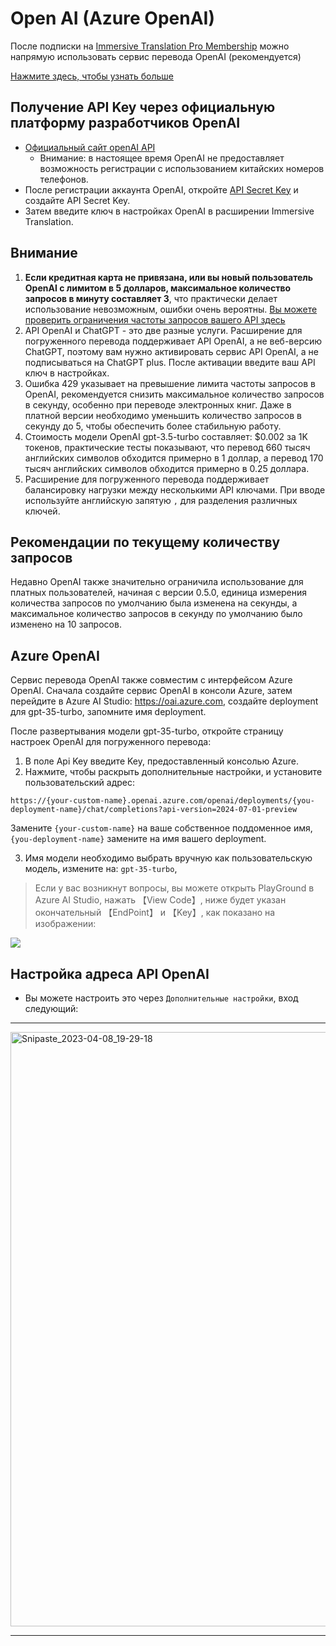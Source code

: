 # Open AI (Azure OpenAI)

После подписки на [Immersive Translation Pro Membership](https://immersivetranslate.com/pricing/) можно напрямую использовать сервис перевода OpenAI (рекомендуется)

[Нажмите здесь, чтобы узнать больше](https://immersivetranslate.com/pricing/)

## Получение API Key через официальную платформу разработчиков OpenAI

- [Официальный сайт openAI API](https://openai.com/api/)
  - Внимание: в настоящее время OpenAI не предоставляет возможность регистрации с использованием китайских номеров телефонов.
- После регистрации аккаунта OpenAI, откройте [API Secret Key](https://platform.openai.com/account/api-keys) и создайте API Secret Key.
- Затем введите ключ в настройках OpenAI в расширении Immersive Translation.

## Внимание

1. **Если кредитная карта не привязана, или вы новый пользователь OpenAI с лимитом в 5 долларов, максимальное количество запросов в минуту составляет 3**, что практически делает использование невозможным, ошибки очень вероятны. [Вы можете проверить ограничения частоты запросов вашего API здесь](https://platform.openai.com/account/rate-limits)
2. API OpenAI и ChatGPT - это две разные услуги. Расширение для погруженного перевода поддерживает API OpenAI, а не веб-версию ChatGPT, поэтому вам нужно активировать сервис API OpenAI, а не подписываться на ChatGPT plus. После активации введите ваш API ключ в настройках.
3. Ошибка 429 указывает на превышение лимита частоты запросов в OpenAI, рекомендуется снизить максимальное количество запросов в секунду, особенно при переводе электронных книг. Даже в платной версии необходимо уменьшить количество запросов в секунду до 5, чтобы обеспечить более стабильную работу.
4. Стоимость модели OpenAI gpt-3.5-turbo составляет: $0.002 за 1K токенов, практические тесты показывают, что перевод 660 тысяч английских символов обходится примерно в 1 доллар, а перевод 170 тысяч английских символов обходится примерно в 0.25 доллара.
5. Расширение для погруженного перевода поддерживает балансировку нагрузки между несколькими API ключами. При вводе используйте английскую запятую `,` для разделения различных ключей.

## Рекомендации по текущему количеству запросов

Недавно OpenAI также значительно ограничила использование для платных пользователей, начиная с версии 0.5.0, единица измерения количества запросов по умолчанию была изменена на секунды, а максимальное количество запросов в секунду по умолчанию было изменено на 10 запросов.

## Azure OpenAI

Сервис перевода OpenAI также совместим с интерфейсом Azure OpenAI. Сначала создайте сервис OpenAI в консоли Azure, затем перейдите в Azure AI Studio: https://oai.azure.com, создайте deployment для gpt-35-turbo, запомните имя deployment.

После развертывания модели gpt-35-turbo, откройте страницу настроек OpenAI для погруженного перевода:

1. В поле Api Key введите Key, предоставленный консолью Azure.
2. Нажмите, чтобы раскрыть дополнительные настройки, и установите пользовательский адрес:

`https://{your-custom-name}.openai.azure.com/openai/deployments/{you-deployment-name}/chat/completions?api-version=2024-07-01-preview`

Замените `{your-custom-name}` на ваше собственное поддоменное имя, `{you-deployment-name}` замените на имя вашего deployment.

3. Имя модели необходимо выбрать вручную как пользовательскую модель, измените на: `gpt-35-turbo`,

> Если у вас возникнут вопросы, вы можете открыть PlayGround в Azure AI Studio, нажать 【View Code】, ниже будет указан окончательный 【EndPoint】 и 【Key】, как показано на изображении:

![](https://s.immersivetranslate.com/static/official-static/assets/docs/doc-assets/azure-openai-key.jpg)

## Настройка адреса API OpenAI

- Вы можете настроить это через `Дополнительные настройки`, вход следующий:

---

<img width="951" alt="Snipaste_2023-04-08_19-29-18" src="https://user-images.githubusercontent.com/5794691/230718739-ff661ce3-04af-4391-8efc-9a5a1c8374b0.png"/>

---
